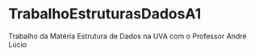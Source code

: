 # TrabalhoEstruturasDadosA1
Trabalho da Matéria Estrutura de Dados na UVA com o Professor André Lúcio

